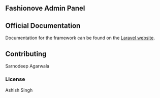 ## Fashionove Admin Panel

## Official Documentation

Documentation for the framework can be found on the [Laravel website](http://laravel.com/docs).

## Contributing

Sarnodeep Agarwala

### License

Ashish Singh
